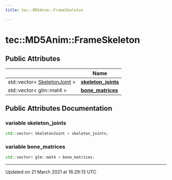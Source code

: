 ```yaml
---
title: tec::MD5Anim::FrameSkeleton

---
```


# tec::MD5Anim::FrameSkeleton



## Public Attributes

|                | Name           |
| -------------- | -------------- |
| std::vector< [SkeletonJoint](/engine/Classes/structtec_1_1_m_d5_anim_1_1_skeleton_joint/) > | **[skeleton_joints](/engine/Classes/structtec_1_1_m_d5_anim_1_1_frame_skeleton/#variable-skeleton_joints)**  |
| std::vector< glm::mat4 > | **[bone_matrices](/engine/Classes/structtec_1_1_m_d5_anim_1_1_frame_skeleton/#variable-bone_matrices)**  |

## Public Attributes Documentation

### variable skeleton_joints

```cpp
std::vector< SkeletonJoint > skeleton_joints;
```


### variable bone_matrices

```cpp
std::vector< glm::mat4 > bone_matrices;
```


-------------------------------

Updated on 21 March 2021 at 16:29:13 UTC